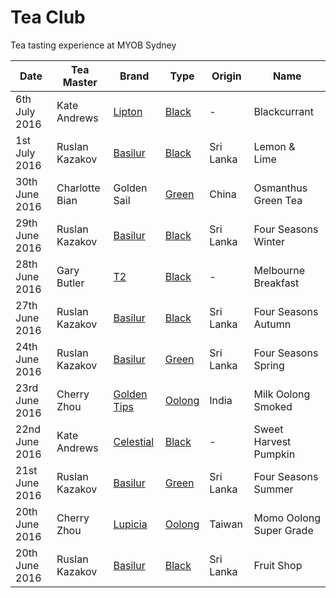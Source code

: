 # Tea Club 
Tea tasting experience at MYOB Sydney

| Date           | Tea Master      | Brand         | Type     | Origin    | Name                    |
|----------------|-----------------|---------------|----------|-----------|-------------------------|
| 6th July 2016  | Kate Andrews    | [Lipton]      | [Black]  | -         | Blackcurrant            |
| 1st July 2016  | Ruslan Kazakov  | [Basilur]     | [Black]  | Sri Lanka | Lemon & Lime            |
| 30th June 2016 | Charlotte Bian  | Golden Sail   | [Green]  | China     | Osmanthus Green Tea     |
| 29th June 2016 | Ruslan Kazakov  | [Basilur]     | [Black]  | Sri Lanka | Four Seasons Winter     |
| 28th June 2016 | Gary Butler     | [T2]          | [Black]  | -         | Melbourne Breakfast     |
| 27th June 2016 | Ruslan Kazakov  | [Basilur]     | [Black]  | Sri Lanka | Four Seasons Autumn     |
| 24th June 2016 | Ruslan Kazakov  | [Basilur]     | [Green]  | Sri Lanka | Four Seasons Spring     |
| 23rd June 2016 | Cherry Zhou     | [Golden Tips] | [Oolong] | India     | Milk Oolong Smoked      |
| 22nd June 2016 | Kate Andrews    | [Celestial]   | [Black]  | -         | Sweet Harvest Pumpkin   |
| 21st June 2016 | Ruslan Kazakov  | [Basilur]     | [Green]  | Sri Lanka | Four Seasons Summer     |
| 20th June 2016 | Cherry Zhou     | [Lupicia]     | [Oolong] | Taiwan    | Momo Oolong Super Grade |
| 20th June 2016 | Ruslan Kazakov  | [Basilur]     | [Black]  | Sri Lanka | Fruit Shop              |
<!-- Type -->
[Black]: https://en.wikipedia.org/wiki/Black_tea
[Green]: https://en.wikipedia.org/wiki/Green_tea
[White]: https://en.wikipedia.org/wiki/White_tea
[Oolong]: https://en.wikipedia.org/wiki/Oolong

<!-- Brand -->
[Basilur]: http://www.basilurtea.com
[Celestial]: http://www.celestialseasonings.com
[T2]: http://www.t2tea.com
[Lupicia]: http://www.lupicia.com.au
[Golden Tips]: http://www.goldentipstea.com
[Lipton]: http://www.liptontea.com
